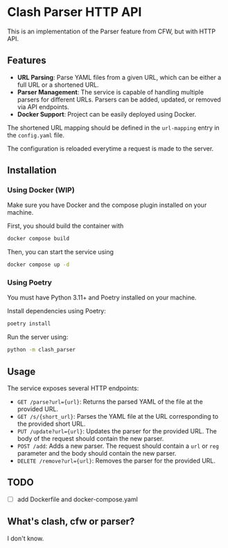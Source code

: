# Clash Parser HTTP API

This is an implementation of the Parser feature from CFW, but with HTTP API.

## Features

- **URL Parsing**: Parse YAML files from a given URL, which can be either a full URL or a shortened URL.
- **Parser Management**: The service is capable of handling multiple parsers for different URLs. Parsers can be added, updated, or removed via API endpoints.
- **Docker Support**: Project can be easily deployed using Docker.

The shortened URL mapping should be defined in the `url-mapping` entry in the `config.yaml` file.

The configuration is reloaded everytime a request is made to the server.

## Installation

### Using Docker (WIP)

Make sure you have Docker and the compose plugin installed on your machine.

First, you should build the container with

```bash
docker compose build
```

Then, you can start the service using

```bash
docker compose up -d
```

### Using Poetry

You must have Python 3.11+ and Poetry installed on your machine.

Install dependencies using Poetry:

```bash
poetry install
```

Run the server using:

```bash
python -m clash_parser
```

## Usage

The service exposes several HTTP endpoints:

- `GET /parse?url={url}`: Returns the parsed YAML of the file at the provided URL.
- `GET /s/{short_url}`: Parses the YAML file at the URL corresponding to the provided short URL.
- `PUT /update?url={url}`: Updates the parser for the provided URL. The body of the request should contain the new parser.
- `POST /add`: Adds a new parser. The request should contain a `url` or `reg` parameter and the body should contain the new parser.
- `DELETE /remove?url={url}`: Removes the parser for the provided URL.

## TODO

- [ ] add Dockerfile and docker-compose.yaml

## What's clash, cfw or parser?

I don't know.
